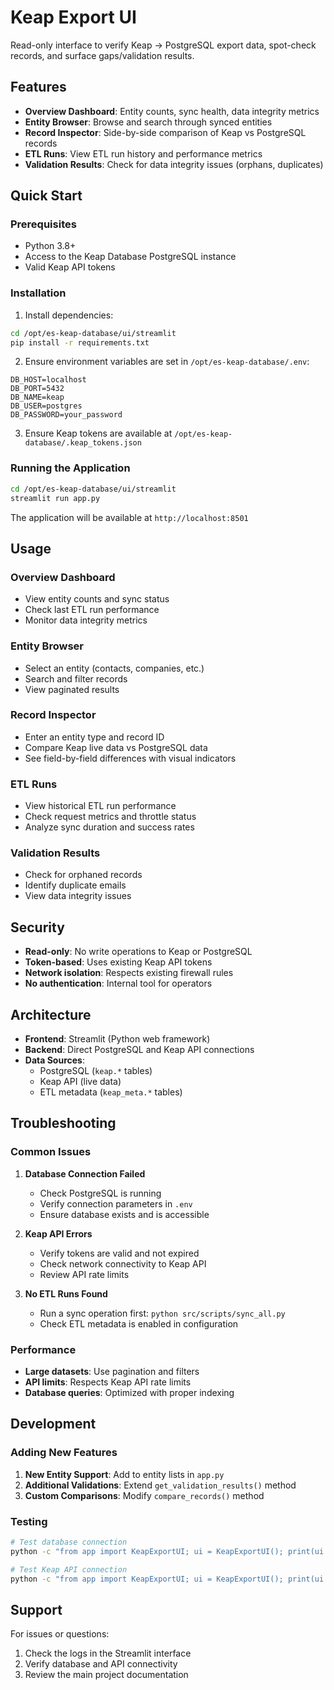 # Keap Export UI

Read-only interface to verify Keap → PostgreSQL export data, spot-check records, and surface gaps/validation results.

## Features

- **Overview Dashboard**: Entity counts, sync health, data integrity metrics
- **Entity Browser**: Browse and search through synced entities
- **Record Inspector**: Side-by-side comparison of Keap vs PostgreSQL records
- **ETL Runs**: View ETL run history and performance metrics
- **Validation Results**: Check for data integrity issues (orphans, duplicates)

## Quick Start

### Prerequisites

- Python 3.8+
- Access to the Keap Database PostgreSQL instance
- Valid Keap API tokens

### Installation

1. Install dependencies:
```bash
cd /opt/es-keap-database/ui/streamlit
pip install -r requirements.txt
```

2. Ensure environment variables are set in `/opt/es-keap-database/.env`:
```
DB_HOST=localhost
DB_PORT=5432
DB_NAME=keap
DB_USER=postgres
DB_PASSWORD=your_password
```

3. Ensure Keap tokens are available at `/opt/es-keap-database/.keap_tokens.json`

### Running the Application

```bash
cd /opt/es-keap-database/ui/streamlit
streamlit run app.py
```

The application will be available at `http://localhost:8501`

## Usage

### Overview Dashboard
- View entity counts and sync status
- Check last ETL run performance
- Monitor data integrity metrics

### Entity Browser
- Select an entity (contacts, companies, etc.)
- Search and filter records
- View paginated results

### Record Inspector
- Enter an entity type and record ID
- Compare Keap live data vs PostgreSQL data
- See field-by-field differences with visual indicators

### ETL Runs
- View historical ETL run performance
- Check request metrics and throttle status
- Analyze sync duration and success rates

### Validation Results
- Check for orphaned records
- Identify duplicate emails
- View data integrity issues

## Security

- **Read-only**: No write operations to Keap or PostgreSQL
- **Token-based**: Uses existing Keap API tokens
- **Network isolation**: Respects existing firewall rules
- **No authentication**: Internal tool for operators

## Architecture

- **Frontend**: Streamlit (Python web framework)
- **Backend**: Direct PostgreSQL and Keap API connections
- **Data Sources**: 
  - PostgreSQL (`keap.*` tables)
  - Keap API (live data)
  - ETL metadata (`keap_meta.*` tables)

## Troubleshooting

### Common Issues

1. **Database Connection Failed**
   - Check PostgreSQL is running
   - Verify connection parameters in `.env`
   - Ensure database exists and is accessible

2. **Keap API Errors**
   - Verify tokens are valid and not expired
   - Check network connectivity to Keap API
   - Review API rate limits

3. **No ETL Runs Found**
   - Run a sync operation first: `python src/scripts/sync_all.py`
   - Check ETL metadata is enabled in configuration

### Performance

- **Large datasets**: Use pagination and filters
- **API limits**: Respects Keap API rate limits
- **Database queries**: Optimized with proper indexing

## Development

### Adding New Features

1. **New Entity Support**: Add to entity lists in `app.py`
2. **Additional Validations**: Extend `get_validation_results()` method
3. **Custom Comparisons**: Modify `compare_records()` method

### Testing

```bash
# Test database connection
python -c "from app import KeapExportUI; ui = KeapExportUI(); print(ui.get_entity_counts())"

# Test Keap API connection
python -c "from app import KeapExportUI; ui = KeapExportUI(); print(ui.fetch_keap_record('contacts', '12345'))"
```

## Support

For issues or questions:
1. Check the logs in the Streamlit interface
2. Verify database and API connectivity
3. Review the main project documentation
